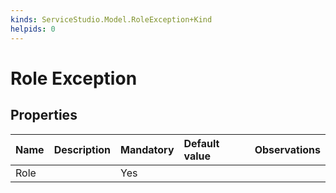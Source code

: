```yaml
---
kinds: ServiceStudio.Model.RoleException+Kind
helpids: 0
---
```


# Role Exception

## Properties

| Name | Description | Mandatory | Default value | Observations |
| :--- | :--- | :--- | :--- | :--- |
| Role |  | Yes |  |  |

